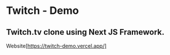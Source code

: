 # Twitch - Demo

## Twitch.tv clone using Next JS Framework.

Website[https://twitch-demo.vercel.app/]

